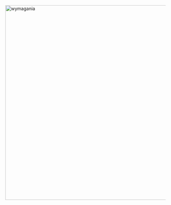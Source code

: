 <img width="614" alt="wymagania" src="https://github.com/user-attachments/assets/aa0b59a1-d7e3-4fa8-98d3-88882d03e4a9" />
